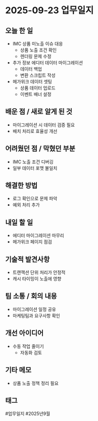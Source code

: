 # 2025-09-23 업무일지

## 오늘 한 일
- IMC 상품 미노출 이슈 대응
  - 상품 노출 조건 확인
  - 렌더링 문제 수정
- 추가 정보 에디터 데이터 마이그레이션
  - 데이터 백업
  - 변환 스크립트 작성
- 메가위크 데이터 셋팅
  - 상품 데이터 업로드
  - 이벤트 배너 설정

## 배운 점 / 새로 알게 된 것
- 마이그레이션 시 데이터 검증 필요
- 배치 처리로 효율성 개선

## 어려웠던 점 / 막혔던 부분
- IMC 노출 조건 디버깅
- 일부 데이터 포맷 불일치

## 해결한 방법
- 로그 확인으로 문제 파악
- 예외 처리 추가

## 내일 할 일
- 에디터 마이그레이션 마무리
- 메가위크 페이지 점검

## 기술적 발견사항
- 트랜잭션 단위 처리가 안정적
- 캐시 타이밍이 노출에 영향

## 팀 소통 / 회의 내용
- 마이그레이션 일정 공유
- 마케팅팀과 요구사항 확인

## 개선 아이디어
- 수동 작업 줄이기
  - 자동화 검토

## 기타 메모
- 상품 노출 정책 정리 필요

## 태그
#업무일지 #2025년9월